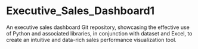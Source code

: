 # Executive_Sales_Dashboard1
An executive sales dashboard Git repository, showcasing the effective use of Python and associated libraries, in conjunction with dataset and Excel, to create an intuitive and data-rich sales performance visualization tool.
